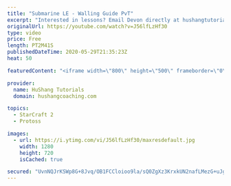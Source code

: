 ```yaml
---
title: "Submarine LE - Walling Guide PvT"
excerpt: "Interested in lessons? Email Devon directly at hushangtutorials@outlook.com ------------------------------------------------------------------------------------------------------- Want to support HuShang Tutorials directly? Patreon is a website where you can contribute a monthly donation that will help"
originalUrl: https://youtube.com/watch?v=J56lfLzHf30
type: video
price: Free
length: PT2M41S
publishedDateTime: 2020-05-29T21:35:23Z
heat: 50

featuredContent: "<iframe width=\"800\" height=\"500\" frameborder=\"0\" src=\"https://www.youtube.com/embed/J56lfLzHf30\" allow=\"accelerometer; autoplay; encrypted-media; gyroscope; picture-in-picture\" allowfullscreen></iframe>"

provider:
  name: HuShang Tutorials
  domain: hushangcoaching.com

topics:
  - StarCraft 2
  - Protoss

images:
  - url: https://i.ytimg.com/vi/J56lfLzHf30/maxresdefault.jpg
    width: 1280
    height: 720
    isCached: true

secured: "UvnNQJrKSWp8G+8Jvq/OB1FCCloioo9la/sQ0ZgXz3KrxkUN2nafLMezG+uJgkxhkZAkNFPb4G9PpTMv2czo2CY3FK8KXWBlEffX+q4Ubqp0anul50xRsJjkW0UG+8nG6lgvUW+FaJYlCZcRirsBC2rnBd0FCIDgKmP8G2tA+Uss2V11JNSchtKt4Fmh1O3CgXYjFkPbm49lcbXjp4rcmRej6vmjUXpzb3Hgn6Yopy9lziiqRZqf1wt2YGfzLPKDZBO6B90H0hXVflkjDJF6gZQgdtQqPUYEyNc1Pq0ZdXi9dtQij46hcasV69R3UcpjMt0F++jJxwHJo5/mpiWfw9zeF2UMT8KzhwNRruGA1fU0TzQ5KIHedMMrCy2YBBA0se/DEeM1ZIzzu3OaYLMBhbh2wn08jRCCrmybS+mJxMY=;I6zDbgi/647haVd2KC4ixw=="
---
```


